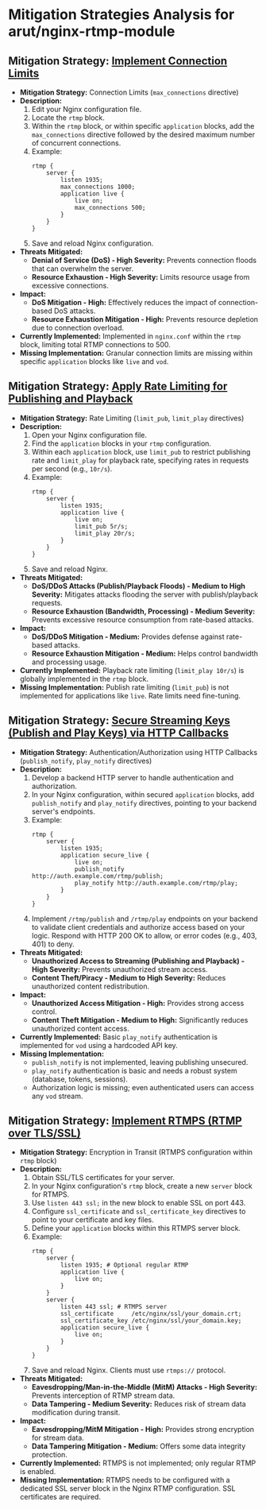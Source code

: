 # Mitigation Strategies Analysis for arut/nginx-rtmp-module

## Mitigation Strategy: [Implement Connection Limits](./mitigation_strategies/implement_connection_limits.md)

*   **Mitigation Strategy:** Connection Limits (`max_connections` directive)
*   **Description:**
    1.  Edit your Nginx configuration file.
    2.  Locate the `rtmp` block.
    3.  Within the `rtmp` block, or within specific `application` blocks, add the `max_connections` directive followed by the desired maximum number of concurrent connections.
    4.  Example:
        ```nginx
        rtmp {
            server {
                listen 1935;
                max_connections 1000;
                application live {
                    live on;
                    max_connections 500;
                }
            }
        }
        ```
    5.  Save and reload Nginx configuration.
*   **Threats Mitigated:**
    *   **Denial of Service (DoS) - High Severity:** Prevents connection floods that can overwhelm the server.
    *   **Resource Exhaustion - High Severity:** Limits resource usage from excessive connections.
*   **Impact:**
    *   **DoS Mitigation - High:** Effectively reduces the impact of connection-based DoS attacks.
    *   **Resource Exhaustion Mitigation - High:** Prevents resource depletion due to connection overload.
*   **Currently Implemented:** Implemented in `nginx.conf` within the `rtmp` block, limiting total RTMP connections to 500.
*   **Missing Implementation:** Granular connection limits are missing within specific `application` blocks like `live` and `vod`.

## Mitigation Strategy: [Apply Rate Limiting for Publishing and Playback](./mitigation_strategies/apply_rate_limiting_for_publishing_and_playback.md)

*   **Mitigation Strategy:** Rate Limiting (`limit_pub`, `limit_play` directives)
*   **Description:**
    1.  Open your Nginx configuration file.
    2.  Find the `application` blocks in your `rtmp` configuration.
    3.  Within each `application` block, use `limit_pub` to restrict publishing rate and `limit_play` for playback rate, specifying rates in requests per second (e.g., `10r/s`).
    4.  Example:
        ```nginx
        rtmp {
            server {
                listen 1935;
                application live {
                    live on;
                    limit_pub 5r/s;
                    limit_play 20r/s;
                }
            }
        }
        ```
    5.  Save and reload Nginx.
*   **Threats Mitigated:**
    *   **DoS/DDoS Attacks (Publish/Playback Floods) - Medium to High Severity:** Mitigates attacks flooding the server with publish/playback requests.
    *   **Resource Exhaustion (Bandwidth, Processing) - Medium Severity:** Prevents excessive resource consumption from rate-based attacks.
*   **Impact:**
    *   **DoS/DDoS Mitigation - Medium:** Provides defense against rate-based attacks.
    *   **Resource Exhaustion Mitigation - Medium:** Helps control bandwidth and processing usage.
*   **Currently Implemented:** Playback rate limiting (`limit_play 10r/s`) is globally implemented in the `rtmp` block.
*   **Missing Implementation:** Publish rate limiting (`limit_pub`) is not implemented for applications like `live`. Rate limits need fine-tuning.

## Mitigation Strategy: [Secure Streaming Keys (Publish and Play Keys) via HTTP Callbacks](./mitigation_strategies/secure_streaming_keys__publish_and_play_keys__via_http_callbacks.md)

*   **Mitigation Strategy:** Authentication/Authorization using HTTP Callbacks (`publish_notify`, `play_notify` directives)
*   **Description:**
    1.  Develop a backend HTTP server to handle authentication and authorization.
    2.  In your Nginx configuration, within secured `application` blocks, add `publish_notify` and `play_notify` directives, pointing to your backend server's endpoints.
    3.  Example:
        ```nginx
        rtmp {
            server {
                listen 1935;
                application secure_live {
                    live on;
                    publish_notify http://auth.example.com/rtmp/publish;
                    play_notify http://auth.example.com/rtmp/play;
                }
            }
        }
        ```
    4.  Implement `/rtmp/publish` and `/rtmp/play` endpoints on your backend to validate client credentials and authorize access based on your logic. Respond with HTTP 200 OK to allow, or error codes (e.g., 403, 401) to deny.
*   **Threats Mitigated:**
    *   **Unauthorized Access to Streaming (Publishing and Playback) - High Severity:** Prevents unauthorized stream access.
    *   **Content Theft/Piracy - Medium to High Severity:** Reduces unauthorized content redistribution.
*   **Impact:**
    *   **Unauthorized Access Mitigation - High:** Provides strong access control.
    *   **Content Theft Mitigation - Medium to High:** Significantly reduces unauthorized content access.
*   **Currently Implemented:** Basic `play_notify` authentication is implemented for `vod` using a hardcoded API key.
*   **Missing Implementation:**
    *   `publish_notify` is not implemented, leaving publishing unsecured.
    *   `play_notify` authentication is basic and needs a robust system (database, tokens, sessions).
    *   Authorization logic is missing; even authenticated users can access any `vod` stream.

## Mitigation Strategy: [Implement RTMPS (RTMP over TLS/SSL)](./mitigation_strategies/implement_rtmps__rtmp_over_tlsssl_.md)

*   **Mitigation Strategy:** Encryption in Transit (RTMPS configuration within `rtmp` block)
*   **Description:**
    1.  Obtain SSL/TLS certificates for your server.
    2.  In your Nginx configuration's `rtmp` block, create a new `server` block for RTMPS.
    3.  Use `listen 443 ssl;` in the new block to enable SSL on port 443.
    4.  Configure `ssl_certificate` and `ssl_certificate_key` directives to point to your certificate and key files.
    5.  Define your `application` blocks within this RTMPS server block.
    6.  Example:
        ```nginx
        rtmp {
            server {
                listen 1935; # Optional regular RTMP
                application live {
                    live on;
                }
            }
            server {
                listen 443 ssl; # RTMPS server
                ssl_certificate     /etc/nginx/ssl/your_domain.crt;
                ssl_certificate_key /etc/nginx/ssl/your_domain.key;
                application secure_live {
                    live on;
                }
            }
        }
        ```
    7.  Save and reload Nginx. Clients must use `rtmps://` protocol.
*   **Threats Mitigated:**
    *   **Eavesdropping/Man-in-the-Middle (MitM) Attacks - High Severity:** Prevents interception of RTMP stream data.
    *   **Data Tampering - Medium Severity:** Reduces risk of stream data modification during transit.
*   **Impact:**
    *   **Eavesdropping/MitM Mitigation - High:** Provides strong encryption for stream data.
    *   **Data Tampering Mitigation - Medium:** Offers some data integrity protection.
*   **Currently Implemented:** RTMPS is not implemented; only regular RTMP is enabled.
*   **Missing Implementation:** RTMPS needs to be configured with a dedicated SSL server block in the Nginx RTMP configuration. SSL certificates are required.

